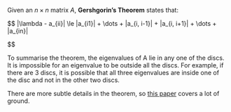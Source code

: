 Given an $n \times n$ matrix $A$, **Gershgorin’s Theorem** states that:

$$
|\lambda - a_{ii}| \le |a_{i1}| + \dots + |a_{i, i-1}| + |a_{i, i+1}| + \dots + |a_{in}|

$$

To summarise the theorem, the eigenvalues of A lie in any one of the discs. It is impossible for an eigenvalue to be outside all the discs. For example, if there are 3 discs, it is possible that all three eigenvalues are inside one of the disc and not in the other two discs.

There are more subtle details in the theorem, so [this paper](http://buzzard.ups.edu/courses/2007spring/projects/brakkenthal-paper.pdf) covers a lot of ground.